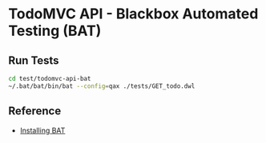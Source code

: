 # TodoMVC API - Blackbox Automated Testing (BAT)

## Run Tests
```sh
cd test/todomvc-api-bat
~/.bat/bat/bin/bat --config=qax ./tests/GET_todo.dwl
```

## Reference
- [Installing BAT](https://docs.mulesoft.com/api-functional-monitoring/bat-install-task)
